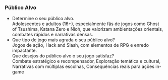 ### Público Alvo
- Determine o seu público alvo. <br/>
Adolescentes e adultos (16+), especialmente fãs de jogos como Ghost of Tsushima, Katana Zero e Nioh, que valorizam ambientações orientais, combates rápidos e narrativas densas. <br/>
- Que tipo de jogo mais agrada o seu público alvo? <br/>
Jogos de ação, Hack and Slash, com elementos de RPG e enredo impactante. <br/>
Que desejos do público alvo o seu jogo satisfaz? <br/>
Combate estratégico e recompensador, Exploração temática e cultural, Narrativas com múltiplas escolhas, Consequências reais para ações in-game

